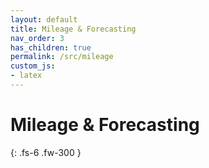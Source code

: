 ```yaml
---
layout: default
title: Mileage & Forecasting
nav_order: 3
has_children: true
permalink: /src/mileage
custom_js:
- latex
---
```


# Mileage & Forecasting

{: .fs-6 .fw-300 }

<br>
<br>
<br>
<br>
